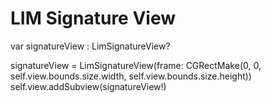 LIM Signature View
=====================


var signatureView : LimSignatureView?

signatureView = LimSignatureView(frame: CGRectMake(0, 0, self.view.bounds.size.width, self.view.bounds.size.height))
self.view.addSubview(signatureView!)